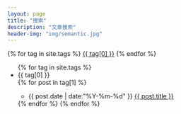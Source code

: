 ```yaml
---
layout: page
title: "搜索"
description: "文章搜索"  
header-img: "img/semantic.jpg"
---
```


<script src="/js/jquery.js"></script>
<script src="/js/cloudTag.js" type="text/javascript" charset="utf-8">
    $(document).ready(function(){
            $('.tagBall').cloudTag({ballSize:100});
        });
</script> 

<div class="tagBall">
{% for tag in site.tags %}
<a href="#{{ tag[0] }}" title="{{ tag[0] }}" rel="{{ tag[1].size }}">{{ tag[0] }}</a>
{% endfor %}
</div>


<ul class="listing">
{% for tag in site.tags %}
  <li class="listing-seperator" id="{{ tag[0] }}">{{ tag[0] }}</li>
{% for post in tag[1] %}
  <ul>
      <li class="listing-item">
  <time datetime="{{ post.date | date:"%Y-%m-%d" }}">{{ post.date | date:"%Y-%m-%d" }}</time>
  <a href="{{ post.url }}" title="{{ post.title }}">{{ post.title }}</a>
  </li>
    </ul>
{% endfor %}
{% endfor %}
</ul>